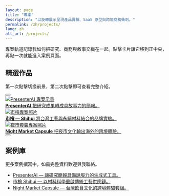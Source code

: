 ```yaml
---
layout: page
title: "專案"
description: "以旋轉展示呈現產品實驗、SaaS 原型與跨境商務衝刺。"
permalink: /zh/projects/
lang: zh
alt_url: /projects/
---
```


<section class="projects-hero">
  <p>專案軌道記錄我如何把研究、商務與敘事交織在一起。點擊卡片讓它移到正中央，再點一次就能進入案例頁面。</p>
</section>

<section class="carousel-section">
  <h2>精選作品</h2>
  <p class="lead">第一次點擊切換前景，第二次點擊即可查看完整介紹。</p>
  <div class="orbit-carousel" data-carousel data-radius="420">
    <button class="orbit-control prev" type="button" aria-label="上一個專案" data-action="prev">
      <svg viewBox="0 0 24 24"><path d="M14.5 5.5L8.5 12l6 6.5"/></svg>
    </button>
    <div class="orbit-ring">
      <a class="orbit-card is-active" href="{{ '/zh/projects/presenterai/' | relative_url }}" data-index="0">
        <img src="{{ '/assets/img/avatar.jpg' | relative_url }}" alt="PresenterAI 專案示意">
        <div class="orbit-meta">
          <strong>PresenterAI</strong>
          <span>把研究成果轉成具故事力的簡報。</span>
        </div>
      </a>
      <a class="orbit-card" href="{{ '/zh/projects/shihui/' | relative_url }}" data-index="1">
        <img src="{{ '/assets/img/avatar.jpg' | relative_url }}" alt="市檜專案照片">
        <div class="orbit-meta">
          <strong>市檜 — Shihui</strong>
          <span>將台灣工藝與永續材料結合的品牌實驗。</span>
        </div>
      </a>
      <a class="orbit-card" href="{{ '/zh/projects/night-market/' | relative_url }}" data-index="2">
        <img src="{{ '/assets/img/avatar.jpg' | relative_url }}" alt="夜市套裝專案照片">
        <div class="orbit-meta">
          <strong>Night Market Capsule</strong>
          <span>把夜市文化輸出海外的跨境體驗。</span>
        </div>
      </a>
    </div>
    <button class="orbit-control next" type="button" aria-label="下一個專案" data-action="next">
      <svg viewBox="0 0 24 24"><path d="M9.5 5.5L15.5 12l-6 6.5"/></svg>
    </button>
  </div>
</section>

<section class="projects-grid">
  <h2>案例庫</h2>
  <p class="lead">更多案例撰寫中，如需完整資料歡迎與我聯絡。</p>
  <ul>
    <li><a href="{{ '/zh/projects/presenterai/' | relative_url }}">PresenterAI — 讓研究簡報具備說服力的生成式工具。</a></li>
    <li><a href="{{ '/zh/projects/shihui/' | relative_url }}">市檜 Shihui — 以材料科學重啟傳統工藝供應鏈。</a></li>
    <li><a href="{{ '/zh/projects/night-market/' | relative_url }}">Night Market Capsule — 台灣飲食文化的跨境體驗套組。</a></li>
  </ul>
</section>
